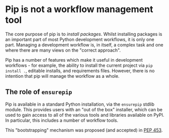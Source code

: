 # Pip is not a workflow management tool

The core purpose of pip is to *install packages*. Whilst installing packages is
an important part of most Python development workflows, it is only one part.
Managing a development workflow is, in itself, a complex task and one where
there are many views on the "correct approach".

Pip has a number of features which make it useful in development workflows - for
example, the ability to install the current project via `pip install .`,
editable installs, and requirements files. However, there is no intention that
pip will manage the workflow as a whole.

## The role of `ensurepip`

Pip is available in a standard Python installation, via the `ensurepip` stdlib
module. This provides users with an "out of the box" installer, which can be
used to gain access to all of the various tools and libraries available on PyPI.
In particular, this includes a number of workflow tools.

This "bootstrapping" mechanism was proposed (and accepted) in [PEP
453](https://peps.python.org/pep-0453/).
